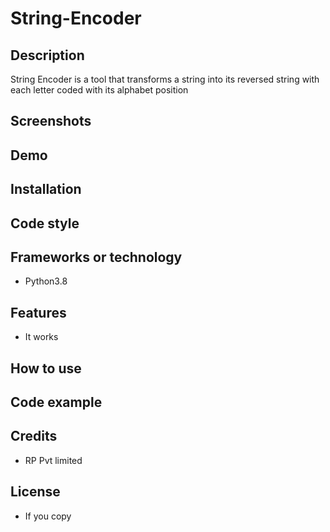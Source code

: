 # String-Encoder


## Description

String Encoder is a tool that transforms a string into its reversed string with each letter coded with its alphabet position

## Screenshots

## Demo
## Installation
## Code style
## Frameworks or technology
* Python3.8

## Features
* It works
## How to use

## Code example
## Credits
* RP Pvt limited
## License
* If you copy
